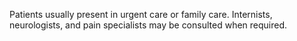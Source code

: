 Patients usually present in urgent care or family care. Internists, neurologists, and pain specialists may be consulted when required.